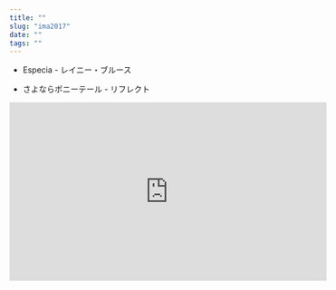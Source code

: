 ```yaml
---
title: ""
slug: "ima2017"
date: ""
tags: ""
---
```


* Especia - レイニー・ブルース



* さよならポニーテール - リフレクト

<iframe width="560" height="315" src="https://www.youtube.com/embed/g3-OtQmbVb8?rel=0&amp;showinfo=0" frameborder="0" allowfullscreen></iframe>